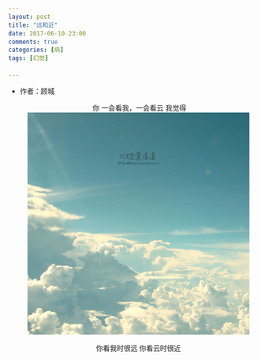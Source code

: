 ```yaml
---
layout: post
title: "远和近"
date: 2017-06-10 23:00
comments: true
categories: [病]
tags: [幻觉]

---
```

<!--more-->

* 作者：顾城
  
  <center>
  ​     你
  一会看我，一会看云
    我觉得

  <img src="/images/yuanhejin.jpg" width="450px" />

  你看我时很远
  你看云时很近
  </center>

